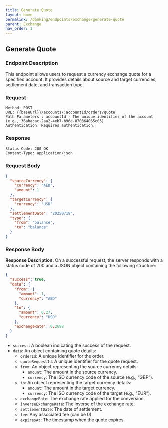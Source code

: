 ```yaml
---
title: Generate Quote
layout: home
permalink: /banking/endpoints/exchange/generate-quote
parent: Exchange
nav_order: 1
---
```


## Generate Quote

### Endpoint Description

This endpoint allows users to request a currency exchange quote for a specified account. It provides details about source and target currencies, settlement date, and transaction type.

### Request

```
Method: POST
URL: {{baseUrl}}/accounts/:accountId/orders/quote
Path Parameters : accountId - The unique identifier of the account (e.g., 36abacac-2aa2-4eb7-b96e-870364065c05)
Authentication: Requires authentication.
```

### Response

```
Status Code: 200 OK
Content-Type: application/json
```

### Request Body

```json
{
  "sourceCurrency": {
    "currency": "AED",
    "amount": 1
  },
  "targetCurrency": {
    "currency": "USD"
  },
  "settlementDate": "20250718",
  "type": {
    "from": "balance",
    "to": "balance"
  }
}
```

### Response Body

**Response Description:** On a successful request, the server responds with a status code of 200 and a JSON object containing the following structure:

```json
{
  "success": true,
  "data": {
    "from": {
      "amount": 1,
      "currency": "AED"
    },
    "to": {
      "amount": 0.27,
      "currency": "USD"
    },
    "exchangeRate": 0.2698
  }
}
```

- `success`: A boolean indicating the success of the request.
- `data`: An object containing quote details:
  - `orderId`: A unique identifier for the order.
  - `quoteRequestId`: A unique identifier for the quote request.
  - `from`: An object representing the source currency details:
    - `amount`: The amount in the source currency.
    - `currency`: The ISO currency code of the source (e.g., “GBP”).
  - `to`: An object representing the target currency details:
    - `amount`: The amount in the target currency.
    - `currency`: The ISO currency code of the target (e.g., “EUR”).
  - `exchangeRate`: The exchange rate applied for the conversion.
  - `inverseExchangeRate`: The inverse of the exchange rate.
  - `settlementDate`: The date of settlement.
  - `fee`: Any associated fee (can be 0).
  - `expiresAt`: The timestamp when the quote expires.
